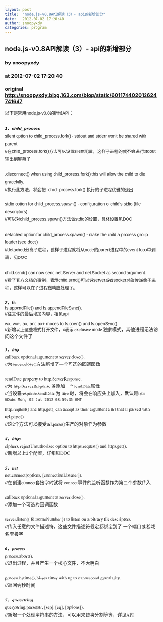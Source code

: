 ```yaml
---
layout: post
title:  "node.js-v0.8API解读（3）- api的新增部分"
date:   2012-07-02 17:20:40
author: snoopyxdy
categories: program
---
```


## node.js-v0.8API解读（3）- api的新增部分
### by snoopyxdy
### at 2012-07-02 17:20:40
### original <http://snoopyxdy.blog.163.com/blog/static/601174402012624741647>

<div><span style="font-family:Arial,Helvetica,simsun,u5b8bu4f53;line-height:25px">以下是常用node.js-v0.8的新增API：</span><div><span style="font-family:Arial,Helvetica,simsun,u5b8bu4f53;line-height:25px"><br></span></div><div><b><i><span style="font-family:Arial,Helvetica,simsun,u5b8bu4f53;line-height:25px">1、</span><font face="Arial, Helvetica, simsun, u5b8bu4f53"><span style="line-height:25px">child_process</span></font></i></b></div><div><font face="Arial, Helvetica, simsun, u5b8bu4f53"><span style="line-height:25px"><div>silent option to child_process.fork() - stdout and stderr won't be shared with parent.</div><div>//在child_process.fork()方法可以设置silent配置，这样子进程的就不会进行stdout输出到屏幕了</div><div><br></div><div>.disconnect() when using child_process.fork() this will allow the child to die gracefully.</div><div>//执行此方法，将会把  <span style="line-height:22px">child_process.fork() 执行的子进程优雅的退出</span></div><div><span style="line-height:22px"><br></span></div><div>stdio option for child_process.spawn() - configuration of child's stdio (file descriptors).</div><div>//可以对child_process.spawn()方法做stdio的设置，具体设置见DOC</div><div><br></div><div>detached option for child_process.spawn() - make the child a process group leader (see docs)</div><div>//detached分离子进程，这样子进程就将从node的parent进程中的event loop中剥离，见DOC</div><div><br></div><div>child.send() can now send net.Server and net.Socket as second argument.</div></span></font></div><div><font face="Arial, Helvetica, simsun, u5b8bu4f53"><span style="line-height:25px">//看了官方文档的事例，表示child.send()可以讲server或者socket对象传递给子进程，这样可以在子进程做响应处理了。</span></font></div><div><font face="Arial, Helvetica, simsun, u5b8bu4f53"><span style="line-height:25px"><br></span></font></div><div><font face="Arial, Helvetica, simsun, u5b8bu4f53"><b><i>2、fs</i></b></font></div><div><div style="font-family:Arial,Helvetica,simsun,u5b8bu4f53">fs.appendFile() and fs.appendFileSync().</div><div style="font-family:Arial,Helvetica,simsun,u5b8bu4f53">//往文件的最后增加内容，相见api</div><div style="font-family:Arial,Helvetica,simsun,u5b8bu4f53"><br></div><div style="font-family:Arial,Helvetica,simsun,u5b8bu4f53">wx, wx+, ax, and ax+ modes to fs.open() and fs.openSync().</div><div style="font-family:Arial,Helvetica,simsun,u5b8bu4f53">//新增以上这些模式打开文件，x表示 <span style="font-family:Georgia,FreeSerif,Times,serif;font-size:15px;line-height:22px;text-align:-webkit-auto">exclusive mode 独家模式，其他进程无法访问这个文件了</span></div><div style="font-family:Arial,Helvetica,simsun,u5b8bu4f53"><span style="font-family:Georgia,FreeSerif,Times,serif;font-size:15px;line-height:22px;text-align:-webkit-auto"><br></span></div><div style="font-family:Arial,Helvetica,simsun,u5b8bu4f53"><span style="font-family:Georgia,FreeSerif,Times,serif;font-size:15px;line-height:22px;text-align:-webkit-auto"><b><i>3、http</i></b></span></div><div><span style="text-align:-webkit-auto"><font><div style="font-family:Georgia,FreeSerif,Times,serif;font-size:15px;line-height:24px">callback optional argument to server.close().</div><div style="font-family:Georgia,FreeSerif,Times,serif;font-size:15px;line-height:24px">//为server.close()方法新增了一个可选的回调函数</div><div style="font-family:Georgia,FreeSerif,Times,serif;font-size:15px;line-height:24px"><br></div><div style="font-family:Georgia,FreeSerif,Times,serif;font-size:15px;line-height:24px">sendDate property to http.ServerResponse.</div><div style="font-family:Georgia,FreeSerif,Times,serif;font-size:15px;line-height:24px">//为 http.ServerResponse 类添加一个sendDate属性</div><div style="font-family:Georgia,FreeSerif,Times,serif;font-size:15px;line-height:24px">//当设置response.<span style="line-height:24px">sendDate</span><span style="line-height:24px"> 为 ture 时，将会在响应头上加入，默认是true</span></div><div><div style="color:rgb(84,84,84);display:inline-block;margin-right:0.5em;font-weight:bold;vertical-align:top;white-space:pre-wrap;font-family:&#39;Lucida Grande&#39;,sans-serif;font-size:12px;line-height:normal">//Date:</div><div style="font-family:Consolas,&#39;Lucida Console&#39;,monospace;font-size:12px;white-space:pre-wrap;display:inline;margin-right:100px;word-break:break-all;margin-top:1px;line-height:normal">Mon, 02 Jul 2012 08:59:35 GMT</div></div><div><div style="font-family:Consolas,&#39;Lucida Console&#39;,monospace;font-size:12px;white-space:pre-wrap;display:inline;margin-right:100px;word-break:break-all;margin-top:1px;line-height:normal"><br></div></div><div style="font-family:Georgia,FreeSerif,Times,serif;font-size:15px;line-height:24px">http.request() and http.get() can accept as their argument a url that is parsed with url.parse()</div></font></span></div><div style="text-align:-webkit-auto"><font face="Georgia, FreeSerif, Times, serif"><span style="font-size:15px;line-height:24px">//这2个方法可以接受url.parse()生产的对象作为参数</span></font></div><div style="text-align:-webkit-auto"><font face="Georgia, FreeSerif, Times, serif"><span style="font-size:15px;line-height:24px"><br></span></font></div><div style="text-align:-webkit-auto"><font face="Georgia, FreeSerif, Times, serif"><span style="font-size:15px;line-height:24px"><b><i>4、https</i></b></span></font></div><div style="text-align:-webkit-auto"><font face="Georgia, FreeSerif, Times, serif"><span style="font-size:15px;line-height:24px">ciphers, rejectUnauthorized option to https.request() and https.get().<br>//新增以上2个配置，详细见DOC</span></font></div><div style="text-align:-webkit-auto"><font face="Georgia, FreeSerif, Times, serif"><span style="font-size:15px;line-height:24px"><br></span></font></div><div style="text-align:-webkit-auto"><font face="Georgia, FreeSerif, Times, serif"><span style="font-size:15px;line-height:24px"><i><b>5、net</b></i></span></font></div><div style="text-align:-webkit-auto"><span style="font-size:15px;line-height:24px;font-family:Georgia,FreeSerif,Times,serif">net.connect(options, [connectionListener]).</span></div><div style="text-align:-webkit-auto"><span style="font-size:15px;line-height:24px;font-family:Georgia,FreeSerif,Times,serif">//在创建connect套接字时就将 connect事件的监听函数作为第二个参数传入</span></div><div style="text-align:-webkit-auto"><span style="font-size:15px;line-height:24px;font-family:Georgia,FreeSerif,Times,serif"><br></span></div><div style="text-align:-webkit-auto"><font face="Georgia, FreeSerif, Times, serif"><span style="font-size:15px;line-height:24px">callback optional argument to server.close().</span></font></div><div style="text-align:-webkit-auto"><font face="Georgia, FreeSerif, Times, serif"><span style="font-size:15px;line-height:24px">//添加一个可选的回调函数</span></font></div><div style="text-align:-webkit-auto"><font face="Georgia, FreeSerif, Times, serif"><span style="font-size:15px;line-height:24px"><br></span></font></div><div style="text-align:-webkit-auto"><font face="Georgia, FreeSerif, Times, serif"><span style="font-size:15px;line-height:24px">server.listen({ fd: someNumber }) to listen on arbitrary file descriptors.</span></font></div><div style="text-align:-webkit-auto"><font face="Georgia, FreeSerif, Times, serif"><span style="font-size:15px;line-height:24px">//传入任意的文件描述符，这些文件描述符假定都绑定到了 一个端口或者域名套接字</span></font></div><div style="text-align:-webkit-auto"><font face="Georgia, FreeSerif, Times, serif"><span style="font-size:15px;line-height:24px"><br></span></font></div><div style="text-align:-webkit-auto"><font face="Georgia, FreeSerif, Times, serif"><span style="font-size:15px;line-height:24px"><b><i>6、process</i></b></span></font></div><div style="text-align:-webkit-auto"><span style="font-size:15px;line-height:24px;font-family:Georgia,FreeSerif,Times,serif">process.abort().</span></div><div style="text-align:-webkit-auto"><span style="font-size:15px;line-height:24px;font-family:Georgia,FreeSerif,Times,serif">//退出进程，并且产生一个核心文件，不大明白</span></div><div style="text-align:-webkit-auto"><span style="font-size:15px;line-height:24px;font-family:Georgia,FreeSerif,Times,serif"><br></span></div><div style="text-align:-webkit-auto"><font face="Georgia, FreeSerif, Times, serif"><span style="font-size:15px;line-height:24px">process.hrtime(), hi-res timer with up to nanosecond granularity.</span></font></div><div style="text-align:-webkit-auto"><font face="Georgia, FreeSerif, Times, serif"><span style="font-size:15px;line-height:24px">//返回纳秒时间</span></font></div><div style="text-align:-webkit-auto"><font face="Georgia, FreeSerif, Times, serif"><span style="font-size:15px;line-height:24px"><br></span></font></div><div style="text-align:-webkit-auto"><font face="Georgia, FreeSerif, Times, serif"><span style="font-size:15px;line-height:24px"><b><i>7、querystring</i></b></span></font></div><div style="text-align:-webkit-auto"><span style="font-size:15px;line-height:24px;font-family:Georgia,FreeSerif,Times,serif">querystring.parse(str, [sep], [eq], [options]).</span></div><div style="text-align:-webkit-auto"><font face="Georgia, FreeSerif, Times, serif"><span style="font-size:15px">//新增一个处理字符串的方法，可以用来替换分割等等，详见API</span></font></div><div style="font-family:Arial,Helvetica,simsun,u5b8bu4f53"><span style="font-family:Georgia,FreeSerif,Times,serif;font-size:15px;line-height:22px;text-align:-webkit-auto"><br></span></div><div style="font-family:Arial,Helvetica,simsun,u5b8bu4f53"><span style="font-family:Georgia,FreeSerif,Times,serif;font-size:15px;line-height:22px;text-align:-webkit-auto"><br></span></div><div style="font-family:Arial,Helvetica,simsun,u5b8bu4f53"><span style="font-family:Georgia,FreeSerif,Times,serif;font-size:15px;line-height:22px;text-align:-webkit-auto"><br></span></div><div style="font-family:Arial,Helvetica,simsun,u5b8bu4f53"><span style="font-family:Georgia,FreeSerif,Times,serif;font-size:15px;line-height:22px;text-align:-webkit-auto"><br></span></div><div style="font-family:Arial,Helvetica,simsun,u5b8bu4f53"><span style="font-family:Georgia,FreeSerif,Times,serif;font-size:15px;line-height:22px;text-align:-webkit-auto"><br></span></div><div style="font-family:Arial,Helvetica,simsun,u5b8bu4f53"><span style="font-family:Georgia,FreeSerif,Times,serif;font-size:15px;line-height:22px;text-align:-webkit-auto"><br></span></div><div style="font-family:Arial,Helvetica,simsun,u5b8bu4f53"><span style="font-family:Georgia,FreeSerif,Times,serif;font-size:15px;line-height:22px;text-align:-webkit-auto"><br></span></div><div style="font-family:Arial,Helvetica,simsun,u5b8bu4f53"><span style="font-family:Georgia,FreeSerif,Times,serif;font-size:15px;line-height:22px;text-align:-webkit-auto"><br></span></div><div style="text-align:-webkit-auto"><font face="Georgia, FreeSerif, Times, serif"><span style="font-size:15px;line-height:24px"><br></span></font></div></div></div>